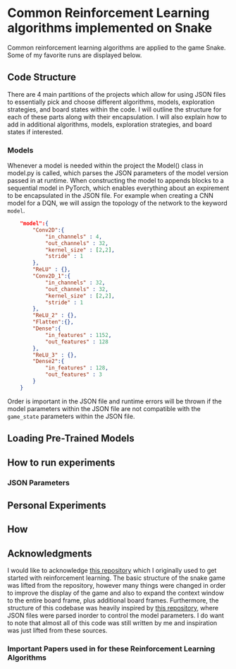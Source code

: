 # Common Reinforcement Learning algorithms implemented on Snake

Common reinforcement learning algorithms are applied to the game Snake. Some of my favorite runs are displayed below.


## Code Structure

There are 4 main partitions of the projects which allow for using JSON files to essentially pick and choose different algorithms, models, exploration strategies, and board states within the code. I will outline the structure for each of these parts along with their encapsulation. I will also explain how to add in additional algorithms, models, exploration strategies, and board states if interested.

### Models

Whenever a model is needed within the project the Model() class in model.py is called, which parses the JSON parameters of the model version passed in at runtime. When constructing the model to appends blocks to a sequential model in PyTorch, which enables everything about an expirement to be encapsulated in the JSON file. For example when creating a CNN model for a DQN, we will assign the topology of the network to the keyword `model`.

```JSON
    "model":{
        "Conv2D":{
            "in_channels" : 4,
            "out_channels" : 32,
            "kernel_size" : [2,2],
            "stride" : 1
        },
        "ReLU" : {},
        "Conv2D_1":{
            "in_channels" : 32,
            "out_channels" : 32,
            "kernel_size" : [2,2],
            "stride" : 1
        },
        "ReLU_2" : {},
        "Flatten":{},
        "Dense":{
            "in_features" : 1152,
            "out_features" : 128
        },
        "ReLU_3" : {},
        "Dense2":{
            "in_features" : 128,
            "out_features" : 3
        }
    }
```

Order is important in the JSON file and runtime errors will be thrown if the model parameters within the JSON file are not compatible with the `game_state` parameters within the JSON file.


## Loading Pre-Trained Models


## How to run experiments

### JSON Parameters

## Personal Experiments


## How 


## Acknowledgments

I would like to acknowledge [this repository](https://github.com/patrickloeber/snake-ai-pytorch) which I originally used to get started with reinforcement learning. The basic structure of the snake game was lifted from the repository, however many things were changed in order to improve the display of the game and also to expand the context window to the entire board frame, plus additional board frames. Furthermore, the structure of this codebase was heavily inspired by [this repository](https://github.com/DragonWarrior15/snake-rl), where JSON files were parsed inorder to control the model parameters. I do want to note that almost all of this code was still written by me and inspiration was just lifted from these sources.

### Important Papers used in for these Reinforcement Learning Algorithms
